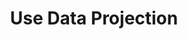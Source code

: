 ---
layout: tactic

title:  "Use Data Projection"
tags: machine-learning data-centric
t-sort: "Awesome Tactic"
t-type: "Architectural Tactic"
categories: green-ml-enabled-systems
t-description: "Data projection means transforming data into a lower-dimensional embedding and using data to optimize projection parameters. Reducing the dimensionality of input data shrinks the dimensionality of the deep neural network (DNN), which leads to improved performance of the model. Using data projection as a preprocessing step can result in energy improvements without sacrificing performance or accuracy."
t-participant: "Data Scientist"
t-artifact: "Data"
t-context: "Machine Learning"
t-feature: 
t-intent: "Improve performance (and consequently energy efficiency) by projecting data into lower-dimensional embeddings"
t-targetQA: "Performance"
t-relatedQA: "Accuracy, Energy Efficiency"
t-measuredimpact: 
t-diagram: "use-data-projection.png"
t-source: "Bita Darvish Rouhani, Azalia Mirhoseini, and Farinaz Koushanfar. 2016. DeLight: Adding Energy Dimension To Deep Neural Networks. In ISLPED ’16: Proceedings of the 2016 International Symposium on Low Power Electronics and Design. Association for Computing Machinery, New York, NY, USA, 112–117."
t-source-doi: "https://doi.org/10.1145/2934583.2934599"
---